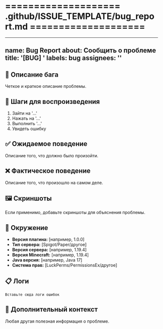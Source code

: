 # ==================== .github/ISSUE_TEMPLATE/bug_report.md ====================

---
name: Bug Report
about: Сообщить о проблеме
title: '[BUG] '
labels: bug
assignees: ''
---

## 🐛 Описание бага

Четкое и краткое описание проблемы.

## 📝 Шаги для воспроизведения

1. Зайти на '...'
2. Нажать на '...'
3. Выполнить '...'
4. Увидеть ошибку

## ✅ Ожидаемое поведение

Описание того, что должно было произойти.

## ❌ Фактическое поведение

Описание того, что произошло на самом деле.

## 🖼️ Скриншоты

Если применимо, добавьте скриншоты для объяснения проблемы.

## 🔧 Окружение

- **Версия плагина:** [например, 1.0.0]
- **Тип сервера:** [Spigot/Paper/другое]
- **Версия сервера:** [например, 1.19.4]
- **Версия Minecraft:** [например, 1.19.4]
- **Java версия:** [например, Java 17]
- **Система прав:** [LuckPerms/PermissionsEx/другое]

## 📋 Логи

```
Вставьте сюда логи ошибок
```

## 📌 Дополнительный контекст

Любая другая полезная информация о проблеме.

